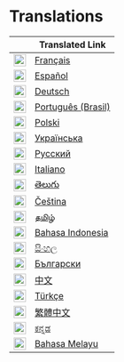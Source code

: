 # Translations

|                                                                                                                                                   | Translated Link                       |
| ------------------------------------------------------------------------------------------------------------------------------------------------- | ------------------------------------- |
| <img alt="French" title="French" src="https://cdn.staticaly.com/gh/hjnilsson/country-flags/master/svg/fr.svg" width="22">                       | [Français](README.fr.md)       |
| <img alt="Spanish" title="Spanish" src="https://cdn.staticaly.com/gh/hjnilsson/country-flags/master/svg/es.svg" width="22">                     | [Español](README.es.md)                 |
| <img alt="German" title="German" src="https://cdn.staticaly.com/gh/hjnilsson/country-flags/master/svg/de.svg" width="22">                       | [Deutsch](README.de.md)                 |
| <img alt="Portuguese (Brasil)" title="Portuguese (Brasil)" src="https://cdn.staticaly.com/gh/hjnilsson/country-flags/master/svg/br.svg" width="22"> | [Português (Brasil)](README.pt_br.md) |
| <img alt="Polish" title="Polish" src="https://cdn.staticaly.com/gh/hjnilsson/country-flags/master/svg/pl.svg" width="22">                       | [Polski](README.pl.md)                 |
| <img alt="Ukrainian" title="Ukrainian" src="https://cdn.staticaly.com/gh/hjnilsson/country-flags/master/svg/ua.svg" width="22">                 | [Українська](./README.uk.md)   |
| <img alt="Russian" title="Russian" src="https://cdn.staticaly.com/gh/hjnilsson/country-flags/master/svg/ru.svg" width="22">                     | [Русский](./README.ru.md)               |
| <img alt="Italian" title="Italian" src="https://cdn.staticaly.com/gh/hjnilsson/country-flags/master/svg/it.svg" width="22">                     | [Italiano](./README.it.md)     |
| <img alt="Telugu" title="Telugu" src="https://cdn.staticaly.com/gh/hjnilsson/country-flags/master/svg/in.svg" width="22">                       | [తెలుగు](./README.te.md)               |
| <img alt="Czech" title="Czech" src="https://cdn.staticaly.com/gh/hjnilsson/country-flags/master/svg/cz.svg" width="22">                         | [Čeština](README.cs.md)                 |
| <img alt="Tamil" title="Tamil" src="https://cdn.staticaly.com/gh/hjnilsson/country-flags/master/svg/lk.svg" width="22">                         | [தமிழ்](./README.ta.md)               |
| <img alt="Indonesian" title="Indonesian" src="https://cdn.staticaly.com/gh/hjnilsson/country-flags/master/svg/id.svg" width="22">               | [Bahasa Indonesia](./README.id.md)     |
| <img alt="Sinhala" title="Sinhala" src="https://cdn.staticaly.com/gh/hjnilsson/country-flags/master/svg/lk.svg" width="22">                     | [සිංහල](./README.si.md)               |
| <img alt="Bulgarian" title="Bulgarian" src="https://cdn.staticaly.com/gh/hjnilsson/country-flags/master/svg/bg.svg" width="22">                 | [Български](./README.bg.md)    |
| <img alt="Chinese" title="Chinese" src="https://cdn.staticaly.com/gh/hjnilsson/country-flags/master/svg/cn.svg" width="22">                     | [中文](./README.zh.md)               |
| <img alt="Turkish" title="Turkish" src="https://cdn.staticaly.com/gh/hjnilsson/country-flags/master/svg/tr.svg" width="22">                     | [Türkçe](./README.tr.md)               |
| <img alt="Traditional Chinese" title="Traditional Chinese" src="https://cdn.staticaly.com/gh/hjnilsson/country-flags/master/svg/tw.svg" width="22">          | [繁體中文](./README.zh_tw.md) |
| <img alt="Kannada" title="Kannada" src="https://cdn.staticaly.com/gh/hjnilsson/country-flags/master/svg/in.svg" width="22">            		  | [ಕನ್ನಡ ](./README.kn.md)               |
| <img alt="Malay" title="Malay" src="https://cdn.staticaly.com/gh/hjnilsson/country-flags/master/svg/my.svg" width="22">                         | [Bahasa Melayu](./README.ms.md)        |